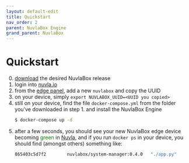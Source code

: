 ```yaml
---
layout: default-edit
title: Quickstart
nav_order: 2
parent: NuvlaBox Engine
grand_parent: NuvlaBox
---
```


# Quickstart

 0. [download](https://github.com/nuvlabox/deployment/releases) the desired NuvlaBox release  
 1. login into [nuvla.io](https://nuvla.io)
 2. from the [edge panel](https://nuvla.io/ui/edge), add a new `nuvlabox` and copy the UUID
 3. on your device, simply `export NUVLABOX_UUID=<UUID you copied>`
 5. still on your device, find the file `docker-compose.yml` from the folder you've downloaded in step 1. and install the NuvlaBox Engine
    ```bash
    $ docker-compose up -d
    ```
 6. after a few seconds, you should see your new NuvlaBox edge device becoming <span style="color:green">green</span> in [Nuvla](https://nuvla.io/ui/edge), and if you run `docker ps` in your device, you should find (amongst others) something like:
    ```bash
    865403c5d7f2        nuvlabox/system-manager:0.4.0   "./app.py"          3 weeks ago         Up 6 hours (healthy)   127.0.0.1:3636->3636/tcp, 0.0.0.0:3637->3637/tcp   deployment-110_system-manager_1
    ```



